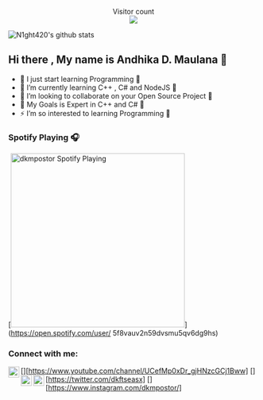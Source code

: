 <p align="center"> 
  Visitor count<br>
  <img src="https://profile-counter.glitch.me/dkmpostor/count.svg" />
</p>

<img align="center" alt="N1ght420's github stats" src="https://github-readme-stats.vercel.app/api?username=dkmpostor&count_private=true&show_icons=true&hide_border=true&include_all_commits=true&line_height=24&theme=radical"/>

## Hi there , My name is Andhika D. Maulana 👋

- 🔭 I just start learning Programming 🤣
- 🌱 I’m currently learning C++ , C# and NodeJS 🤣
- 👯 I’m looking to collaborate on your Open Source Project 🤣
- 🥅 My Goals is Expert in C++ and C# 🤣
- ⚡ I’m so interested to learning Programming 🤣

### Spotify Playing 🎧

[<img src="https://now-playing-codestackr.vercel.app/api/spotify-playing" alt="dkmpostor Spotify Playing" width="350" />](https://open.spotify.com/user/	5f8vauv2n59dvsmu5qv6dg9hs)

### Connect with me:

[<img align="left" alt="dkmpostor | YouTube" width="22px" src="https://cdn.jsdelivr.net/npm/simple-icons@v3/icons/youtube.svg" />][https://www.youtube.com/channel/UCefMp0xDr_gjHNzcGCj1Bww]
[<img align="left" alt="dkmpostor | Twitter" width="22px" src="https://cdn.jsdelivr.net/npm/simple-icons@v3/icons/twitter.svg" />][https://twitter.com/dkftseasx]
[<img align="left" alt="dkmpostor | Instagram" width="22px" src="https://cdn.jsdelivr.net/npm/simple-icons@v3/icons/instagram.svg" />][https://www.instagram.com/dkmpostor/]